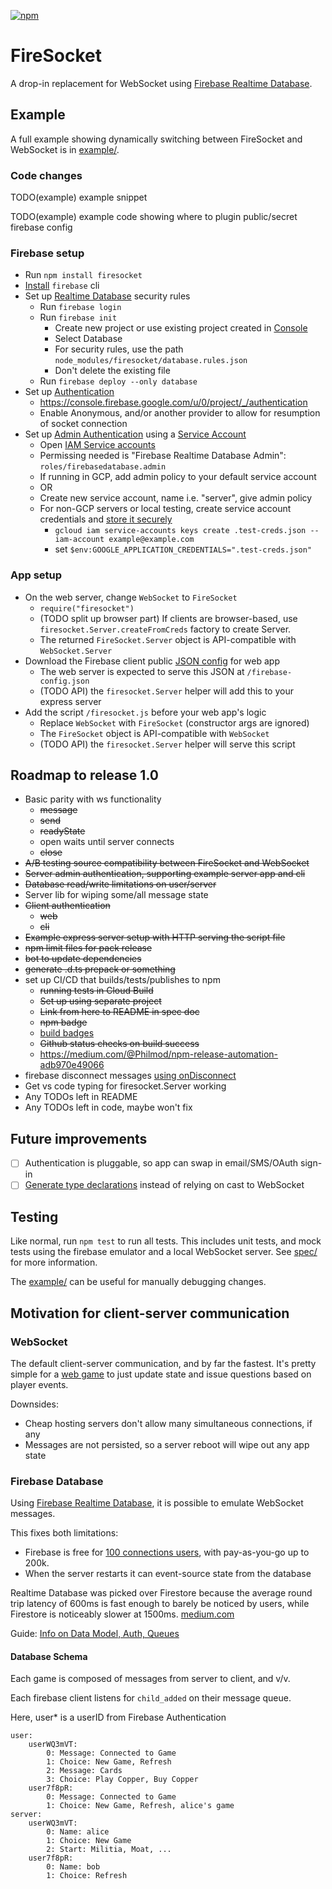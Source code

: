 [![npm](https://img.shields.io/npm/v/firesocket)](https://www.npmjs.com/package/firesocket)

# FireSocket

A drop-in replacement for WebSocket using [Firebase Realtime Database](https://firebase.google.com/docs/database).

## Example

A full example showing dynamically switching between FireSocket and WebSocket is in [example/](example/).

### Code changes

TODO(example) example snippet

TODO(example) example code showing where to plugin public/secret firebase config

### Firebase setup

- Run `npm install firesocket`
- [Install](https://firebase.google.com/docs/cli#install_the_firebase_cli) `firebase` cli
- Set up [Realtime Database](https://firebase.google.com/docs/database) security rules
  - Run `firebase login`
  - Run `firebase init` 
    - Create new project or use existing project created in [Console](https://console.firebase.google.com/)
    - Select Database
    - For security rules, use the path `node_modules/firesocket/database.rules.json`
    - Don't delete the existing file
  - Run `firebase deploy --only database`
- Set up [Authentication](https://firebase.google.com/docs/auth)
  - https://console.firebase.google.com/u/0/project/_/authentication
  - Enable Anonymous, and/or another provider to allow for resumption of socket connection
- Set up [Admin Authentication](https://firebase.google.com/docs/database/admin/start#admin-sdk-authentication) using a [Service Account](https://developers.google.com/identity/protocols/OAuth2ServiceAccount#overview)
  - Open [IAM Service accounts](https://console.developers.google.com/iam-admin/serviceaccounts)
  - Permissing needed is "Firebase Realtime Database Admin": `roles/firebasedatabase.admin`
  - If running in GCP, add admin policy to your default service account
  - OR
  - Create new service account, name i.e. "server", give admin policy
  - For non-GCP servers or local testing, create service account credentials and [store it securely](https://cloud.google.com/iam/docs/understanding-service-accounts#managing_service_account_keys)
    - `gcloud iam service-accounts keys create .test-creds.json --iam-account example@example.com`
    - set `$env:GOOGLE_APPLICATION_CREDENTIALS=".test-creds.json"`

### App setup

- On the web server, change `WebSocket` to `FireSocket`
  - `require("firesocket")`
  - (TODO split up browser part) If clients are browser-based, use `firesocket.Server.createFromCreds` factory to create Server.
  - The returned `FireSocket.Server` object is API-compatible with `WebSocket.Server`
- Download the Firebase client public [JSON config](https://support.google.com/firebase/answer/7015592) for web app
  - The web server is expected to serve this JSON at `/firebase-config.json`
  - (TODO API) the `firesocket.Server` helper will add this to your express server
- Add the script `/firesocket.js` before your web app's logic
  - Replace `WebSocket` with `FireSocket` (constructor args are ignored)
  - The `FireSocket` object is API-compatible with `WebSocket`
  - (TODO API) the `firesocket.Server` helper will serve this script

## Roadmap to release 1.0
- Basic parity with ws functionality
  - ~~message~~
  - ~~send~~
  - ~~readyState~~
  - open waits until server connects
  - ~~close~~
- ~~A/B testing source compatibility between FireSocket and WebSocket~~
- ~~Server admin authentication, supporting example server app and cli~~
- ~~Database read/write limitations on user/server~~
- Server lib for wiping some/all message state
- ~~Client authentication~~
  - ~~web~~
  - ~~cli~~
- ~~Example express server setup with HTTP serving the script file~~
- ~~npm limit files for pack release~~
- ~~bot to update dependencies~~
- ~~generate .d.ts prepack or something~~
- set up CI/CD that builds/tests/publishes to npm
  - ~~running tests in Cloud Build~~
  - ~~Set up using separate project~~
  - ~~Link from here to README in spec doc~~
  - ~~npm badge~~
  - [build badges](https://ljvmiranda921.github.io/notebook/2018/12/21/cloud-build-badge/)
  - ~~Github status checks on build success~~
  - https://medium.com/@Philmod/npm-release-automation-adb970e49066
- firebase disconnect messages [using onDisconnect](https://firebase.google.com/docs/database/web/offline-capabilities#how-ondisconnect-works)
- Get vs code typing for firesocket.Server working
- Any TODOs left in README
- Any TODOs left in code, maybe won't fix

## Future improvements

- [ ] Authentication is pluggable, so app can swap in email/SMS/OAuth sign-in
- [ ] [Generate type declarations](https://github.com/microsoft/TypeScript/pull/32372) instead of relying on cast to WebSocket 

## Testing

Like normal, run `npm test` to run all tests. This includes unit tests, and mock tests using the firebase emulator and a local WebSocket server. See [spec/](spec/README.md) for more information.

The [example/](example/) can be useful for manually debugging changes.

## Motivation for client-server communication

### WebSocket
The default client-server communication, and by far the fastest. It's pretty simple for a [web game](https://github.com/darthwalsh/Austerity/blob/3bd2cfb825eaf8d537945c02da5b96bfe38ddca7/server/connection.js) to just update state and issue questions based on player events.

Downsides:

* Cheap hosting servers don't allow many simultaneous connections, if any
* Messages are not persisted, so a server reboot will wipe out any app state

### Firebase Database

Using [Firebase Realtime Database](https://firebase.google.com/docs/database), it is possible to emulate WebSocket messages. 

This fixes both limitations:

* Firebase is free for [100 connections users](https://firebase.google.com/pricing/), with pay-as-you-go up to 200k.
* When the server restarts it can event-source state from the database

Realtime Database was picked over Firestore because the average round trip latency of 600ms is fast enough to barely be noticed by users, while Firestore is noticeably slower at 1500ms.
[medium.com](https://medium.com/@d8schreiber/firebase-performance-firestore-and-realtime-database-latency-13effcade26d)

Guide: [Info on Data Model, Auth, Queues](https://howtofirebase.com/firebase-data-modeling-939585ade7f4)

#### Database Schema

Each game is composed of messages from server to client, and v/v.

Each firebase client listens for `child_added` on their message queue.

Here, user* is a userID from Firebase Authentication

    user:
        userWQ3mVT:
            0: Message: Connected to Game
            1: Choice: New Game, Refresh
            2: Message: Cards
            3: Choice: Play Copper, Buy Copper
        user7f8pR:
            0: Message: Connected to Game
            1: Choice: New Game, Refresh, alice's game
    server:
        userWQ3mVT:
            0: Name: alice
            1: Choice: New Game
            2: Start: Militia, Moat, ...
        user7f8pR:
            0: Name: bob
            1: Choice: Refresh
